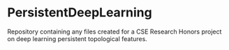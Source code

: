# PersistentDeepLearning
Repository containing any files created for a CSE Research Honors project on deep learning persistent topological features.
